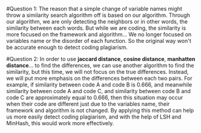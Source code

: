 #Question 1:
The reason that a simple change of variable names might throw a similarity search algorithm off is based on our algorithm. Through our algorithm, we are only detecting the neighbors or in other words, the similarity between each words. But while we are coding, the similarity is more focused on the framework and algorithm... We no longer focused on variables name or the disorder of each function. So the original way won't be accurate enough to detect coding plagiarism.

#Question 2:
In order to use **jaccard distance**, **cosine distance**, **manhatten distance**... to find the differences, we can use another algorithm to find the similarity, but this time, we will not focus on the true differences. Instead, we will put more emphasis on the differences between each two pairs. For example, if similarity between code A and code B is 0.666, and meanwhile similarity between code A and code C, and similarity between code B and code C are approximately equal to 0.666, then this situation may occur when their code are different just due to the variables name, their framework and algorithm is not changed. By applying this method can help us more easily detect coding plagiarism, and with the help of LSH and MinHash, this would work more effectively. 

 
 